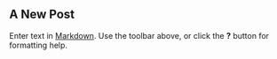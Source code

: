 ## A New Post

Enter text in [Markdown](https://mail.google.com/mail/u/0/?hl=fr&shva=1#inbox/16402bc9d9553f48?projector=1&messagePartId=0.1). Use the toolbar above, or click the **?** button for formatting help.
